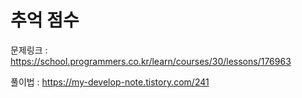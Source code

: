# 추억 점수

문제링크 : https://school.programmers.co.kr/learn/courses/30/lessons/176963

풀이법 : https://my-develop-note.tistory.com/241